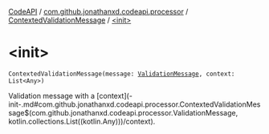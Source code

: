 [CodeAPI](../../index.md) / [com.github.jonathanxd.codeapi.processor](../index.md) / [ContextedValidationMessage](index.md) / [&lt;init&gt;](.)

# &lt;init&gt;

`ContextedValidationMessage(message: `[`ValidationMessage`](../-validation-message/index.md)`, context: List<Any>)`

Validation message with a [context](-init-.md#com.github.jonathanxd.codeapi.processor.ContextedValidationMessage$<init>(com.github.jonathanxd.codeapi.processor.ValidationMessage, kotlin.collections.List((kotlin.Any)))/context).

